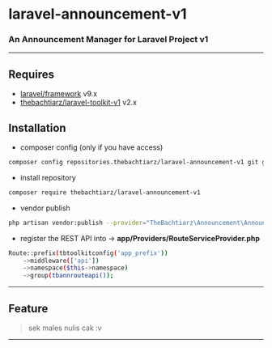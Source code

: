 # laravel-announcement-v1
### An Announcement Manager for Laravel Project v1

-------

## Requires
- [laravel/framework](https://github.com/laravel/framework/) v9.x
- [thebachtiarz/laravel-toolkit-v1](https://github.com/thebachtiarz/laravel-toolkit-v1/) v2.x

## Installation
- composer config (only if you have access)
```bash
composer config repositories.thebachtiarz/laravel-announcement-v1 git git@github.com:thebachtiarz/laravel-announcement-v1.git
```

- install repository
```bash
composer require thebachtiarz/laravel-announcement-v1
```

- vendor publish
``` bash
php artisan vendor:publish --provider="TheBachtiarz\Announcement\AnnouncementServiceProvider"
```

- register the REST API into -> **app/Providers/RouteServiceProvider.php**
```bash
Route::prefix(tbtoolkitconfig('app_prefix'))
    ->middleware(['api'])
    ->namespace($this->namespace)
    ->group(tbannrouteapi());
```

-------
## Feature

> sek males nulis cak :v
-------
